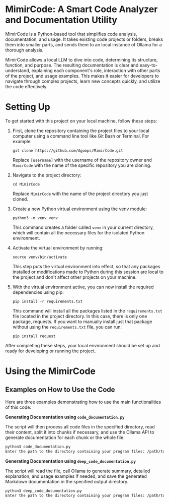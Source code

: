 # MimirCode: A Smart Code Analyzer and Documentation Utility

MimirCode is a Python-based tool that simplifies code analysis, documentation, and usage. It takes existing code projects or folders, breaks them into smaller parts, and sends them to an local instance of Ollama for a thorough analysis. 

MimirCode allows a local LLM to dive into code, determining its structure, function, and purpose. The resulting documentation is clear and easy-to-understand, explaining each component's role, interaction with other parts of the project, and usage examples. This makes it easier for developers to navigate through complex projects, learn new concepts quickly, and utilize the code effectively.

# Setting Up
To get started with this project on your local machine, follow these steps:

1. First, clone the repository containing the project files to your local computer using a command line tool like Git Bash or Terminal. For example:
   ```
   git clone https://github.com/Agomps/MimirCode.git
   ```
   Replace `[username]` with the username of the repository owner and `MimirCode` with the name of the specific repository you are cloning.

2. Navigate to the project directory:
   ```
   cd MimirCode
   ```
   Replace `MimirCode` with the name of the project directory you just cloned.

3. Create a new Python virtual environment using the venv module:
   ```
   python3 -m venv venv
   ```
   This command creates a folder called `venv` in your current directory, which will contain all the necessary files for the isolated Python environment.

4. Activate the virtual environment by running:
   ```
   source venv/bin/activate
   ```
   This step puts the virtual environment into effect, so that any packages installed or modifications made to Python during this session are local to the project and don't affect other projects on your machine.

5. With the virtual environment active, you can now install the required dependencies using pip:
   ```
   pip install -r requirements.txt
   ```
   This command will install all the packages listed in the `requirements.txt` file located in the project directory. In this case, there is only one package, requests. If you want to manually install just that package without using the `requirements.txt` file, you can run:
   ```
   pip install request
   ```

After completing these steps, your local environment should be set up and ready for developing or running the project.

# Using the MimirCode


## Examples on How to Use the Code

Here are three examples demonstrating how to use the main functionalities of this code:

**Generating Documentation using `code_documentation.py`**

   The script will then process all code files in the specified directory, read their content, split it into chunks if necessary, and use the Ollama API to generate documentation for each chunk or the whole file.


```bash
python3 code_documentation.py
Enter the path to the directory containing your program files: /path/to/your/project
```


**Generating Documentation using `deep_code_documentation.py`**

The script will read the file, call Ollama to generate summary, detailed explanation, and usage examples if needed, and save the generated Markdown documentation in the specified output directory.

   ```bash
   python3 deep_code_documentation.py
   Enter the path to the directory containing your program files: /path/to/your/project
   ```

